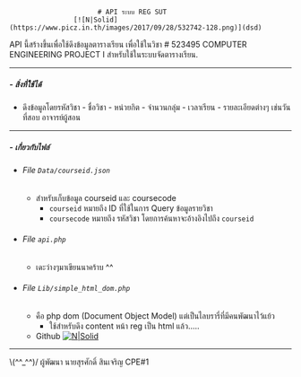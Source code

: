                           # API ระบบ REG SUT
                    [![N|Solid](https://www.picz.in.th/images/2017/09/28/532742-128.png)](dsd)

API นี้สร้างขึ้นเพื่อใช้ดึงข้อมูลตารางเรียน เพื่อใช้ในวิชา # 523495 COMPUTER ENGINEERING PROJECT I สำหรับใช้ในระบบจัดตารางเรียน.
***
##### - สิ่งที่ใช้ได้
  - ดึงข้อมูลโดยรหัสวิชา
        - ชื่อวิชา
        - หน่วยกิต
        - จำนวนกลุ่ม
        - เวลาเรียน
        - รายละเอียดต่างๆ เช่นวันที่สอบ อาจารย์ผู้สอน
___
##### - เกี่ยวกับไฟล์
- ###### File  ``Data/courseid.json``
    - สำหรับเก็บข้อมูล courseid และ coursecode
        - `courseid` หมายถึง ID ที่ใช้ในการ Query ข้อมูลรายวิชา
        - `coursecode` หมายถึง รหัสวิชา โดยการค้นหาจะอ้างอิงไปถึง `courseid`
- ###### File ``api.php``
    - เดะว่างๆมาเขียนนาคร้าบ ^^
- ###### File ``Lib/simple_html_dom.php``    
    - คือ php dom (Document Object Model) แต่เป็นไลบรารี่ที่มีคนพัฒนาไว้แย้ว
        - ใช้สำหรับดึง content หน้า reg เป็น html แล้ว.....
    - Github [![N|Solid](https://github.com/favicon.ico)](https://github.com/sunra/php-simple-html-dom-parser)
---
 \\(^^_^^)/
ผู้พัฒนา นายสุรศักดิ์ สินเจริญ CPE#1